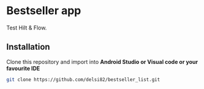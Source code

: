 # Bestseller app

Test Hilt & Flow.

## Installation
Clone this repository and import into **Android Studio or Visual code or your favourite IDE**
```bash
git clone https://github.com/delsi82/bestseller_list.git
```


